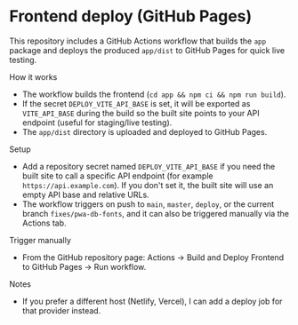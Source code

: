 Frontend deploy (GitHub Pages)
=================================

This repository includes a GitHub Actions workflow that builds the `app` package and deploys the produced `app/dist` to GitHub Pages for quick live testing.

How it works
- The workflow builds the frontend (`cd app && npm ci && npm run build`).
- If the secret `DEPLOY_VITE_API_BASE` is set, it will be exported as `VITE_API_BASE` during the build so the built site points to your API endpoint (useful for staging/live testing).
- The `app/dist` directory is uploaded and deployed to GitHub Pages.

Setup
- Add a repository secret named `DEPLOY_VITE_API_BASE` if you need the built site to call a specific API endpoint (for example `https://api.example.com`). If you don't set it, the built site will use an empty API base and relative URLs.
- The workflow triggers on push to `main`, `master`, `deploy`, or the current branch `fixes/pwa-db-fonts`, and it can also be triggered manually via the Actions tab.

Trigger manually
- From the GitHub repository page: Actions -> Build and Deploy Frontend to GitHub Pages -> Run workflow.

Notes
- If you prefer a different host (Netlify, Vercel), I can add a deploy job for that provider instead.
